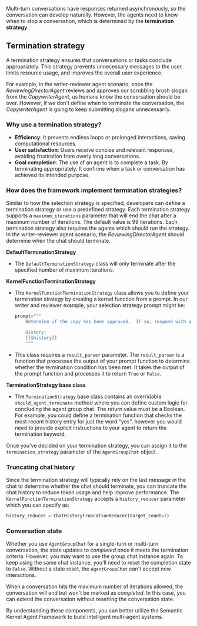 Multi-turn conversations have responses returned asynchronously, so the conversation can develop naturally. However, the agents need to know when to stop a conversation, which is determined by the **termination strategy**.

## Termination strategy

A termination strategy ensures that conversations or tasks conclude appropriately. This strategy prevents unnecessary messages to the user, limits resource usage, and improves the overall user experience.

For example, in the writer-reviewer agent scenario, once the _ReviewingDirectorAgent_ reviews and approves our scrubbing brush slogan from the _CopywriterAgent_, us humans know the conversation should be over. However, if we don't define when to terminate the conversation, the _CopywriterAgent_ is going to keep submitting slogans unnecessarily.

### Why use a termination strategy?

- **Efficiency**: It prevents endless loops or prolonged interactions, saving computational resources.
- **User satisfaction**: Users receive concise and relevant responses, avoiding frustration from overly long conversations.
- **Goal completion**: The use of an agent is to complete a task. By terminating appropriately. It confirms when a task or conversation has achieved its intended purpose.

### How does the framework implement termination strategies?

Similar to how the selection strategy is specified, developers can define a termination strategy or use a predefined strategy. Each termination strategy supports a `maximum_iterations` parameter that will end the chat after a maximum number of iterations. The default value is 99 iterations. Each termination strategy also requires the agents which should run the strategy. In the writer-reviewer agent scenario, the _ReviewingDirectorAgent_ should determine when the chat should terminate.

**DefaultTerminationStrategy**

- The `DefaultTerminationStrategy` class will only terminate after the specified number of maximum iterations.

**KernelFunctionTerminationStrategy** 

- The `KernelFunctionTerminationStrategy` class allows you to define your termination strategy by creating a kernel function from a prompt. In our writer and reviewer example, your selection strategy prompt might be:

    ```python
    prompt="""
        Determine if the copy has been approved.  If so, respond with a single word: yes

        History:
        {{$history}}
        """
    ```

- This class requires a `result_parser` parameter. The `result_parser` is a function that processes the output of your prompt function to determine whether the termination condition has been met. It takes the output of the prompt function and processes it to return `True` or `False`.

**TerminationStrategy base class**

- The `TerminationStrategy` base class contains an overridable `should_agent_terminate` method where you can define custom logic for concluding the agent group chat. The return value must be a Boolean. For example, you could define a termination function that checks the most recent history entry for just the word "yes", however you would need to provide explicit instructions to your agent to return the termination keyword.

Once you've decided on your termination strategy, you can assign it to the `termination_strategy` parameter of the `AgentGroupChat` object.

### Truncating chat history

Since the termination strategy will typically rely on the last message in the chat to determine whether the chat should terminate, you can truncate the chat history to reduce token usage and help improve performance. The `KernelFunctionTerminationStrategy` accepts a `history_reducer` parameter which you can specify as:

```python
history_reducer = ChatHistoryTruncationReducer(target_count=1)
```

### Conversation state

Whether you use `AgentGroupChat` for a single-turn or multi-turn conversation, the state updates to _completed_ once it meets the termination criteria. However, you may want to use the group chat instance again. To keep using the same chat instance, you'll need to reset the completion state to `False`. Without a state reset, the `AgentGroupChat` can't accept new interactions.

When a conversation hits the maximum number of iterations allowed, the conversation will end but won't be marked as _completed_. In this case, you can extend the conversation without resetting the conversation state.

By understanding these components, you can better utilize the Semantic Kernel Agent Framework to build intelligent multi-agent systems.